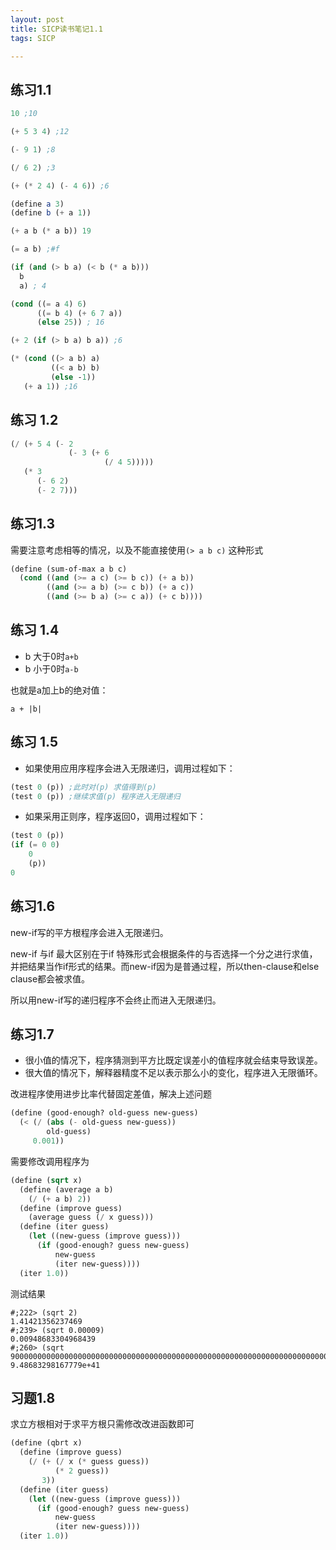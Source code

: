 ```yaml
---
layout: post
title: SICP读书笔记1.1
tags: SICP

---
```


## 练习1.1

``` scheme
10 ;10

(+ 5 3 4) ;12

(- 9 1) ;8

(/ 6 2) ;3

(+ (* 2 4) (- 4 6)) ;6

(define a 3) 
(define b (+ a 1))

(+ a b (* a b)) 19

(= a b) ;#f

(if (and (> b a) (< b (* a b)))
  b
  a) ; 4

(cond ((= a 4) 6)
      ((= b 4) (+ 6 7 a))
      (else 25)) ; 16

(+ 2 (if (> b a) b a)) ;6

(* (cond ((> a b) a)
         ((< a b) b)
         (else -1))
   (+ a 1)) ;16
```

<!-- more -->

## 练习 1.2

``` scheme
(/ (+ 5 4 (- 2
             (- 3 (+ 6
                     (/ 4 5)))))
   (* 3
      (- 6 2)
      (- 2 7)))
```

## 练习1.3

需要注意考虑相等的情况，以及不能直接使用`(> a b c)` 这种形式

``` scheme
(define (sum-of-max a b c)
  (cond ((and (>= a c) (>= b c)) (+ a b))
        ((and (>= a b) (>= c b)) (+ a c))
        ((and (>= b a) (>= c a)) (+ c b))))

```

## 练习 1.4

* b 大于0时`a+b`
* b 小于0时`a-b`

也就是a加上b的绝对值：

`a + |b|`


## 练习 1.5

* 如果使用应用序程序会进入无限递归，调用过程如下：

``` scheme
(test 0 (p)) ;此时对(p) 求值得到(p)
(test 0 (p)) ;继续求值(p) 程序进入无限递归
```

* 如果采用正则序，程序返回0，调用过程如下：

``` scheme
(test 0 (p))
(if (= 0 0) 
    0
    (p))
0
```

## 练习1.6

new-if写的平方根程序会进入无限递归。

new-if 与if 最大区别在于if 特殊形式会根据条件的与否选择一个分之进行求值，并把结果当作if形式的结果。而new-if因为是普通过程，所以then-clause和else clause都会被求值。

所以用new-if写的递归程序不会终止而进入无限递归。


## 练习1.7

* 很小值的情况下，程序猜测到平方比既定误差小的值程序就会结束导致误差。
* 很大值的情况下，解释器精度不足以表示那么小的变化，程序进入无限循环。

改进程序使用进步比率代替固定差值，解决上述问题

``` scheme
(define (good-enough? old-guess new-guess)
  (< (/ (abs (- old-guess new-guess))
        old-guess)
     0.001))
```

需要修改调用程序为

``` scheme
(define (sqrt x)
  (define (average a b)
    (/ (+ a b) 2))
  (define (improve guess)
    (average guess (/ x guess)))
  (define (iter guess)
    (let ((new-guess (improve guess)))
      (if (good-enough? guess new-guess)
          new-guess
          (iter new-guess))))
  (iter 1.0))
```


测试结果

```
#;222> (sqrt 2)
1.41421356237469
#;239> (sqrt 0.00009)
0.00948683304968439
#;260> (sqrt 900000000000000000000000000000000000000000000000000000000000000000000000000000000000)
9.48683298167779e+41
```

## 习题1.8

求立方根相对于求平方根只需修改改进函数即可

``` scheme
(define (qbrt x)
  (define (improve guess)
    (/ (+ (/ x (* guess guess))
          (* 2 guess))
       3))
  (define (iter guess)
    (let ((new-guess (improve guess)))
      (if (good-enough? guess new-guess)
          new-guess
          (iter new-guess))))
  (iter 1.0))
```
